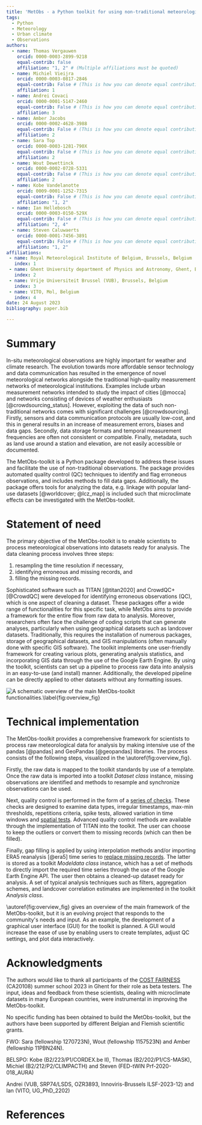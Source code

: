 ```yaml
---
title: 'MetObs - a Python toolkit for using non-traditional meteorological observations'
tags:
  - Python
  - Meteorology
  - Urban climate
  - Observations
authors:
  - name: Thomas Vergauwen
    orcid: 0000-0003-2899-9218
    equal-contrib: false
    affiliation: "1, 2" # (Multiple affiliations must be quoted)
  - name: Michiel Vieijra
    orcid: 0000-0003-0817-2846
    equal-contrib: False # (This is how you can denote equal contributions between multiple authors)
    affiliation: 1
  - name: Andrei Covaci
    orcid: 0000-0001-5147-2460
    equal-contrib: False # (This is how you can denote equal contributions between multiple authors)
    affiliation: 3
  - name: Amber Jacobs
    orcid: 0000-0002-4628-3988
    equal-contrib: False # (This is how you can denote equal contributions between multiple authors)
    affiliation: 2
  - name: Sara Top
    orcid: 0000-0003-1281-790X
    equal-contrib: False # (This is how you can denote equal contributions between multiple authors)
    affiliation: 2
  - name: Wout Dewettinck
    orcid: 0000-0002-0728-5331
    equal-contrib: False # (This is how you can denote equal contributions between multiple authors)
    affiliation: 2
  - name: Kobe Vandelanotte
    orcid: 0009-0001-1252-7315
    equal-contrib: False # (This is how you can denote equal contributions between multiple authors)
    affiliation: "1, 2"
  - name: Ian Hellebosch
    orcid: 0000-0003-0150-529X
    equal-contrib: False # (This is how you can denote equal contributions between multiple authors)
    affiliation: "2, 4"
  - name: Steven Caluwaerts
    orcid: 0000-0001-7456-3891
    equal-contrib: False # (This is how you can denote equal contributions between multiple authors)
    affiliation: "1, 2"
affiliations:
 - name: Royal Meteorological Institute of Belgium, Brussels, Belgium
   index: 1
 - name: Ghent University department of Physics and Astronomy, Ghent, Belgium
   index: 2
 - name: Vrije Universiteit Brussel (VUB), Brussels, Belgium
   index: 3
 - name: VITO, Mol, Belgium
   index: 4
date: 24 August 2023
bibliography: paper.bib

---
```



# Summary

In-situ meteorological observations are highly important for weather and climate research. The evolution towards more affordable sensor technology and data communication has resulted in the emergence of novel meteorological networks alongside the traditional high-quality measurement networks of meteorological institutions. Examples include urban measurement networks intended to study the impact of cities [@mocca] and networks consisting of devices of weather enthusiasts [@crowdsourcing_status]. However, exploiting the data of such non-traditional networks comes with significant challenges [@crowdsourcing]. Firstly, sensors and data communication protocols are usually low-cost, and this in general results in an increase of measurement errors, biases and data gaps. Secondly, data storage formats and temporal measurement frequencies are often not consistent or compatible. Finally, metadata, such as land use around a station and elevation, are not easily accessible or documented.

The MetObs-toolkit is a Python package developed to address these issues and facilitate the use of non-traditional observations. The package provides automated quality control (QC) techniques to identify and flag erroneous observations, and includes methods to fill data gaps. Additionally, the package offers tools for analyzing the data, e.g. linkage with popular land-use datasets [@worldcover; @lcz_map] is included such that microclimate effects can be investigated with the MetObs-toolkit.

# Statement of need

The primary objective of the MetObs-toolkit is to enable scientists to process meteorological observations into datasets ready for analysis. The data cleaning process involves three steps:

1.  resampling the time resolution if necessary,
2.  identifying erroneous and missing records, and
3.  filling the missing records.

Sophisticated software such as TITAN [@titan2020] and CrowdQC+ [@CrowdQC] were developed for identifying erroneous observations (QC), which is one aspect of cleaning a dataset. These packages offer a wide range of functionalities for this specific task, while MetObs aims to provide a framework for the entire flow from raw data to analysis. Moreover, researchers often face the challenge of coding scripts that can generate analyses, particularly when using geographical datasets such as landcover datasets. Traditionally, this requires the installation of numerous packages, storage of geographical datasets, and GIS manipulations (often manually done with specific GIS software). The toolkit implements one user-friendly framework for creating various plots, generating analysis statistics, and incorporating GIS data through the use of the Google Earth Engine. By using the toolkit, scientists can set up a pipeline to process raw data into analysis in an easy-to-use (and install) manner. Additionally, the developed pipeline can be directly applied to other datasets without any formatting issues.

![A schematic overview of the main MetObs-toolkit functionalities.\label{fig:overview_fig}](overview_fig.png)

# Technical implementation

The MetObs-toolkit provides a comprehensive framework for scientists to process raw meteorological data for analysis by making intensive use of the pandas [@pandas] and GeoPandas [@geopandas] libraries. The process consists of the following steps, visualized in the \autoref{fig:overview_fig}.

Firstly, the raw data is mapped to the toolkit standards by use of a template. Once the raw data is imported into a toolkit *Dataset class* instance, missing observations are identified and methods to resample and synchronize observations can be used.

Next, quality control is performed in the form of a [series of checks]([https://www.fairness-ca20108.eu/](https://metobs-toolkit.readthedocs.io/en/joss-version/reference/api/metobs_toolkit.Dataset.apply_quality_control.html)). These checks are designed to examine data types, irregular timestamps, max-min thresholds, repetitions criteria, spike tests, allowed variation in time windows and [spatial tests](https://metobs-toolkit.readthedocs.io/en/joss-version/reference/api/metobs_toolkit.Dataset.apply_buddy_check.html). Advanced quality control methods are available through the implementation of TITAN into the toolkit. The user can choose to keep the outliers or convert them to missing records (which can then be filled).

Finally, gap filling is applied by using interpolation methods and/or importing ERA5 reanalysis [@era5] time series to [replace missing records](https://metobs-toolkit.readthedocs.io/en/joss-version/reference/api/metobs_toolkit.Dataset.fill_gaps_era5.html). The latter is stored as a toolkit *Modeldata class* instance, which has a set of methods to directly import the required time series through the use of the Google Earth Engine API. The user then obtains a cleaned-up dataset ready for analysis. A set of typical analysis techniques such as filters, aggregation schemes, and landcover correlation estimates are implemented in the toolkit *Analysis class*.

\autoref{fig:overview_fig} gives an overview of the main framework of the MetObs-toolkit, but it is an evolving project that responds to the community's needs and input. As an example, the development of a graphical user interface (GUI) for the toolkit is planned. A GUI would increase the ease of use by enabling users to create templates, adjust QC settings, and plot data interactively.

# Acknowledgments

The authors would like to thank all participants of the [COST FAIRNESS](https://www.fairness-ca20108.eu/) (CA20108) summer school 2023 in Ghent for their role as beta testers. The input, ideas and feedback from these scientists, dealing with microclimate datasets in many European countries, were instrumental in improving the MetObs-toolkit.

No specific funding has been obtained to build the MetObs-toolkit, but the authors have been supported by different Belgian and Flemish scientific grants.

FWO: Sara (fellowship 1270723N), Wout (fellowship 1157523N) and Amber (fellowship 11PBN24N).

BELSPO: Kobe (B2/223/P1/CORDEX.be II), Thomas (B2/202/P1/CS-MASK), Michiel (B2/212/P2/CLIMPACTH) and Steven (FED-tWIN Prf-2020-018_AURA)

Andrei (VUB, SRP74/LSDS, OZR3893, Innoviris-Brussels ILSF-2023-12) and Ian (VITO, UG_PhD_2202)

# References
